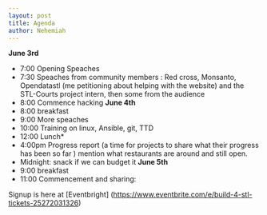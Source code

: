 ```yaml
---
layout: post
title: Agenda
author: Nehemiah
---
```



__June 3rd__ 
- 7:00 Opening Speaches
- 7:30 Speaches from community members :  Red cross, Monsanto, Opendatastl (me petitioning about helping with the website) and  the STL-Courts project intern, then some from  the audience
- 8:00 Commence hacking
__June 4th__
- 8:00 breakfast
- 9:00 More speaches
- 10:00 Training on linux, Ansible, git, TTD 
- 12:00 Lunch*
- 4:00pm Progress report (a time for projects to share what their progress has been so far ) mention what restaurants are around and still open. 
- Midnight: snack if we can budget it
__June 5th__ 
- 9:00 breakfast  
- 11:00 Commencement and sharing: 

Signup is here at [Eventbright] (https://www.eventbrite.com/e/build-4-stl-tickets-25272031326)
